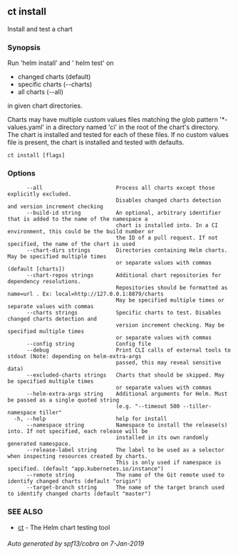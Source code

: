 ## ct install

Install and test a chart

### Synopsis

Run 'helm install' and ' helm test' on

* changed charts (default)
* specific charts (--charts)
* all charts (--all)

in given chart directories.

Charts may have multiple custom values files matching the glob pattern
'*-values.yaml' in a directory named 'ci' in the root of the chart's
directory. The chart is installed and tested for each of these files.
If no custom values file is present, the chart is installed and
tested with defaults.

```
ct install [flags]
```

### Options

```
      --all                       Process all charts except those explicitly excluded.
                                  Disables changed charts detection and version increment checking
      --build-id string           An optional, arbitrary identifier that is added to the name of the namespace a
                                  chart is installed into. In a CI environment, this could be the build number or
                                  the ID of a pull request. If not specified, the name of the chart is used
      --chart-dirs strings        Directories containing Helm charts. May be specified multiple times
                                  or separate values with commas (default [charts])
      --chart-repos strings       Additional chart repositories for dependency resolutions.
                                  Repositories should be formatted as name=url . Ex: local=http://127.0.0.1:8879/charts
                                  May be specified multiple times or separate values with commas
      --charts strings            Specific charts to test. Disables changed charts detection and
                                  version increment checking. May be specified multiple times
                                  or separate values with commas
      --config string             Config file
      --debug                     Print CLI calls of external tools to stdout (Note: depending on helm-extra-args
                                  passed, this may reveal sensitive data)
      --excluded-charts strings   Charts that should be skipped. May be specified multiple times
                                  or separate values with commas
      --helm-extra-args string    Additional arguments for Helm. Must be passed as a single quoted string
                                  (e.g. "--timeout 500 --tiller-namespace tiller"
  -h, --help                      help for install
      --namespace string          Namespace to install the release(s) into. If not specified, each release will be
                                  installed in its own randomly generated namespace.
      --release-label string      The label to be used as a selector when inspecting resources created by charts.
                                  This is only used if namespace is specified. (default "app.kubernetes.io/instance")
      --remote string             The name of the Git remote used to identify changed charts (default "origin")
      --target-branch string      The name of the target branch used to identify changed charts (default "master")
```

### SEE ALSO

* [ct](ct.md)	 - The Helm chart testing tool

###### Auto generated by spf13/cobra on 7-Jan-2019
